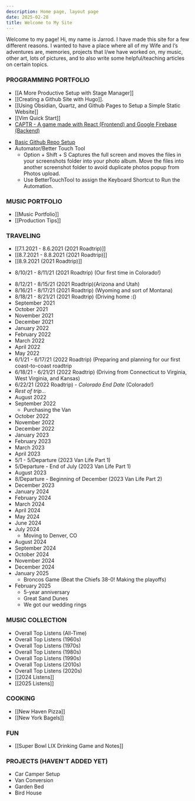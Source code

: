 ```yaml
---
description: Home page, layout page
date: 2025-02-28
title: Welcome to My Site
---
```

Welcome to my page! Hi, my name is Jarrod. I have made this site for a few different reasons. I wanted to have a place where all of my Wife and I’s adventures are, memories, projects that I/we have worked on, my music, other art, lots of pictures, and to also write some helpful/teaching articles on certain topics.
### PROGRAMMING PORTFOLIO
- [[A More Productive Setup with Stage Manager]]
- [[Creating a Github Site with Hugo]].
- [[Using Obsidian, Quartz, and Github Pages to Setup a Simple Static Website]]
- [[Vim Quick Start]]
- [CAPTR - A game made with React (Frontend) and Google Firebase (Backend)](https://github.com/jcorrell35/captr-game/) 
* [Basic Github Repo Setup]()
* Automator/Better Touch Tool
	* Option + Shift + S Captures the full screen and moves the files in your screenshots folder into your photo album. Move the files into another screenshot folder to avoid duplicate photos popup from Photos upload.
    * Use BetterTouchTool to assign the Keyboard Shortcut to Run the Automation.
### MUSIC PORTFOLIO
* [[Music Portfolio]]
* [[Production Tips]]
### TRAVELING
* [[7.1.2021 - 8.6.2021 (2021 Roadtrip)]]  
* [[8.7.2021 - 8.8.2021 (2021 Roadtrip)]]  
* [[8.9.2021 (2021 Roadtrip)]]  
- 8/10/21 - 8/11/21 (2021 Roadtrip) (Our first time in Colorado!)
* 8/12/21 - 8/15/21 (2021 Roadtrip)(Arizona and Utah)
* 8/16/21 - 8/17/21 (2021 Roadtrip) (Wyoming and sort of Montana)
* 8/18/21 - 8/21/21 (2021 Roadtrip) (Driving home :()
* September 2021
* October 2021
* November 2021
* December 2021
* January 2022
* February 2022
* March 2022
* April 2022
* May 2022
* 6/1/21 - 6/17/21 (2022 Roadtrip) (Preparing and planning for our first coast-to-coast roadtrip
* 6/18/21 - 6/21/21 (2022 Roadtrip) (Driving from Connecticut to Virginia, West Virginia, and Kansas)
* 6/22/21 (2022 Roadtrip) - *Colorado End Date* (Colorado!)
* *Rest of trip…*
* August 2022
* September 2022
    * Purchasing the Van
* October 2022
* November 2022
* December 2022
* January 2023
* February 2023
* March 2023
* April 2023
* 5/1 - 5/Departure (2023 Van Life Part 1)
* 5/Departure - End of July (2023 Van Life Part 1)
* August 2023
* 8/Departure - Beginning of December (2023 Van Life Part 2)
* December 2023
* January 2024
* February 2024
* March 2024
* April 2024
* May 2024
* June 2024
* July 2024
	* Moving to Denver, CO
* August 2024
* September 2024
* October 2024
* November 2024
* December 2024
* January 2025
	* Broncos Game (Beat the Chiefs 38-0! Making the playoffs)
* February 2025
	* 5-year anniversary
	* Great Sand Dunes
	* We got our wedding rings
### MUSIC COLLECTION
* Overall Top Listens (All-Time)
* Overall Top Listens (1960s)
* Overall Top Listens (1970s)
* Overall Top Listens (1980s)
* Overall Top Listens (1990s)
* Overall Top Listens (2010s)
* Overall Top Listens (2020s)
* [[2024 Listens]]
* [[2025 Listens]]
### COOKING
* [[New Haven Pizza]]
* [[New York Bagels]]
### FUN
- [[Super Bowl LIX Drinking Game and Notes]]
### PROJECTS (HAVEN'T ADDED YET)
* Car Camper Setup
* Van Conversion
* Garden Bed
* Bird House